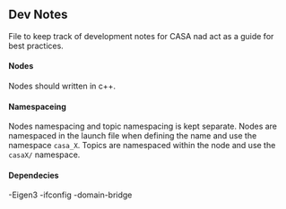 ## Dev Notes ##

File to keep track of development notes for CASA nad act as a guide for best practices.

#### Nodes ####
Nodes should written in c++.

#### Namespaceing ####
Nodes namespacing and topic namespacing is kept separate. Nodes are namespaced in the launch file when defining the name and use the namespace `casa_X`. Topics are namespaced within the node and use the `casaX/` namespace.

#### Dependecies ####
 -Eigen3
 -ifconfig
 -domain-bridge